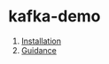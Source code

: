# kafka-demo


1. [Installation](https://www.conduktor.io/kafka/how-to-start-kafka-using-docker)
2. [Guidance](https://developer.confluent.io/get-started/dotnet)
